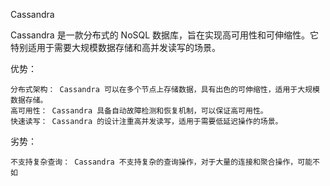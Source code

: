 Cassandra

Cassandra 是一款分布式的 NoSQL 数据库，旨在实现高可用性和可伸缩性。它特别适用于需要大规模数据存储和高并发读写的场景。

优势：

    分布式架构： Cassandra 可以在多个节点上存储数据，具有出色的可伸缩性，适用于大规模数据存储。
    高可用性： Cassandra 具备自动故障检测和恢复机制，可以保证高可用性。
    快速读写： Cassandra 的设计注重高并发读写，适用于需要低延迟操作的场景。

劣势：

    不支持复杂查询： Cassandra 不支持复杂的查询操作，对于大量的连接和聚合操作，可能不如


